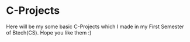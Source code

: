 # C-Projects
Here will be my some basic C-Projects which I made in my First Semester of Btech(CS).
Hope you like them :)
